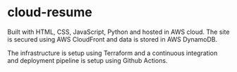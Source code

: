 # cloud-resume
Built with HTML, CSS, JavaScript, Python and hosted in AWS cloud. The site is secured using AWS CloudFront and data is stored in AWS DynamoDB. 

The infrastructure is setup using Terraform and a continuous integration and deployment pipeline is setup using Github Actions.
